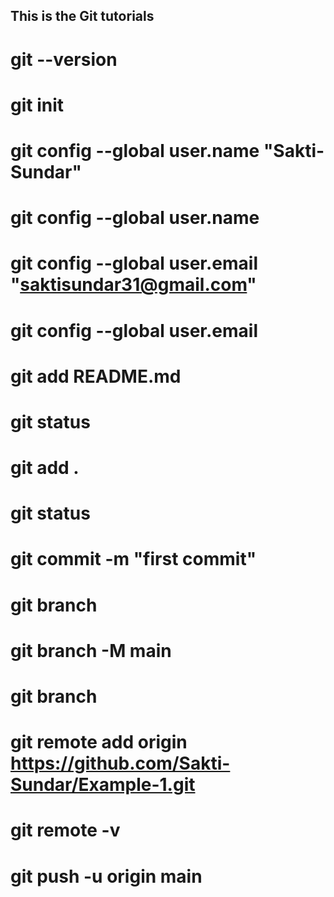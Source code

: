 ## This is the Git tutorials
# git --version
# git init
# git config --global user.name "Sakti-Sundar"
# git config --global user.name
# git config --global user.email "saktisundar31@gmail.com"
# git config --global user.email 
# git add README.md
# git status
# git add .
# git status
# git commit -m "first commit"
# git branch 
# git branch -M main
# git branch
# git remote add origin https://github.com/Sakti-Sundar/Example-1.git
# git remote -v
# git push -u origin main